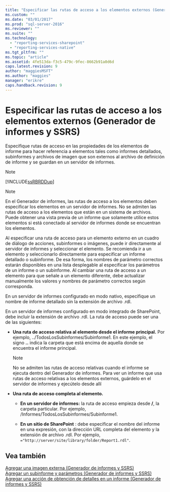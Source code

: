 ```yaml
---
title: "Especificar las rutas de acceso a los elementos externos (Generador de informes y SSRS) | Microsoft Docs"
ms.custom: ""
ms.date: "03/01/2017"
ms.prod: "sql-server-2016"
ms.reviewer: ""
ms.suite: ""
ms.technology: 
  - "reporting-services-sharepoint"
  - "reporting-services-native"
ms.tgt_pltfrm: ""
ms.topic: "article"
ms.assetid: 4fe513da-f3c5-479c-9fec-8662b91a0d6d
caps.latest.revision: 9
author: "maggiesMSFT"
ms.author: "maggies"
manager: "erikre"
caps.handback.revision: 9
---
```

# Especificar las rutas de acceso a los elementos externos (Generador de informes y SSRS)
  Especifique rutas de acceso en las propiedades de los elementos de informe para hacer referencia a elementos tales como informes detallados, subinformes y archivos de imagen que son externos al archivo de definición de informe y se guardan en un servidor de informes.  
  
> [!NOTE]  
>  [!INCLUDE[ssRBRDDup](../../includes/ssrbrddup-md.md)]  
  
> [!NOTE]  
>  En el Generador de informes, las rutas de acceso a los elementos deben especificar los elementos en un servidor de informes. No se admiten las rutas de acceso a los elementos que están en un sistema de archivos. Puede obtener una vista previa de un informe que solamente utilice estos elementos si está conectado al servidor de informes donde se encuentran los elementos.  
  
 Al especificar una ruta de acceso para un elemento externo en un cuadro de diálogo de acciones, subinformes o imágenes, puede ir directamente al servidor de informes y seleccionar el elemento. Se recomienda ir a un elemento y seleccionarlo directamente para especificar un informe detallado o subinforme. De esa forma, los nombres de parámetro correctos estarán disponibles en una lista desplegable al especificar los parámetros de un informe o un subinforme. Al cambiar una ruta de acceso a un elemento para que señale a un elemento diferente, debe actualizar manualmente los valores y nombres de parámetro correctos según corresponda.  
  
 En un servidor de informes configurado en modo nativo, especifique un nombre de informe detallado sin la extensión de archivo .rdl.  
  
 En un servidor de informes configurado en modo integrado de SharePoint, debe incluir la extensión de archivo .rdl. La ruta de acceso puede ser una de las siguientes:  
  
-   **Una ruta de acceso relativa al elemento desde el informe principal.** Por ejemplo, ../TodosLosSubinformes/Subinforme1. En este ejemplo, el signo **..** indica la carpeta que está encima de aquella donde se encuentra el informe principal.  
  
    > [!NOTE]  
    >  No se admiten las rutas de acceso relativas cuando el informe se ejecuta dentro del Generador de informes. Para ver un informe que usa rutas de acceso relativas a los elementos externos, guárdelo en el servidor de informes y ejecútelo desde allí  
  
-   **Una ruta de acceso completa al elemento.**  
  
    -   **En un servidor de informes:** la ruta de acceso empieza desde **/**, la carpeta particular. Por ejemplo, /Informes/TodosLosSubinformes/Subinforme1.  
  
    -   **En un sitio de SharePoint** : debe especificar el nombre del informe en una expresión, con la dirección URL completa del elemento y la extensión de archivo .rdl. Por ejemplo, `="http://server/site/library/folder/Report1.rdl"`.  
  
## Vea también  
 [Agregar una imagen externa &#40;Generador de informes y SSRS&#41;](../../reporting-services/report-design/add-an-external-image-report-builder-and-ssrs.md)   
 [Agregar un subinforme y parámetros &#40;Generador de informes y SSRS&#41;](../../reporting-services/report-design/add-a-subreport-and-parameters-report-builder-and-ssrs.md)   
 [Agregar una acción de obtención de detalles en un informe &#40;Generador de informes y SSRS&#41;](../../reporting-services/report-design/add-a-drillthrough-action-on-a-report-report-builder-and-ssrs.md)  
  
  